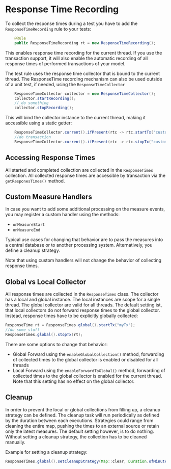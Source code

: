# Response Time Recording
To collect the response times during a test you have to add the `ResponseTimeRecording` rule to your tests:

```java
    @Rule
    public ResponseTimeRecording rt = new ResponseTimeRecording();
```
    
This enables response time recording for the current thread. If you use the transaction support, it will also enable 
the automatic recording of all response times of performed transactions of your model.

The test rule uses the response time collector that is bound to the current thread. The ResponseTime recording mechanism
can also be used outside of a unit test, if needed, using the `ResponseTimeCollector`

```java
    ResponseTimeCollector collector = new ResponseTimeCollector();
    collector.startRecording();
    // do something
    collector.stopRecording();
```
    
This will bind the collector instance to the current thread, making it accessible using a static getter:

```java
    ResponseTimeCollector.current().ifPresent(rtc -> rtc.startTx("customTx");
    //do transaction
    ResponseTimeCollector.current().ifPresent(rtc -> rtc.stopTx("customTx");
```

## Accessing Response Times
All started and completed collection are collected in the `ResponseTimes` collection. All collected 
response times are accessible by transaction via the `getResponesTimes()` method.

## Custom Measure Handlers
In case you want to add some additional processing on the measure events, you may register a custom handler using the
methods:

- `onMeasureStart`
- `onMeasureEnd`

Typical use cases for changing that behavior are to pass the measures into a central database or to another processing
system. Alternatively, you define a cleanup strategy.
 
Note that using custom handlers will not change the behavior of collecting response times. 

## Global vs Local Collector
All response times are collected in the `ResponseTimes` class. The collector has a local and global instance. The
local instances are scope for a single thread. The global collector are valid for all threads. 
The default setting ist, that local collectors do not forward response times to the global collector. Instead,
response times have to be explicitly globally collected:

```java
ResponseTime rt = ResponseTimes.global().startTx("myTx");
//do some stuff
ResponseTimes.global().stopTx(rt);
```

There are some options to change that behavior:

* Global Forward
using the `enableGlobalCollection()` method, forwarding of collected times to the global collector is enabled or 
disabled for all threads
* Local Forward
using the `enableForwardToGlobal()` method, forwarding of collected times to the global collector is enabled for the
 current thread. Note that this setting has no effect on the global collector.
 
## Cleanup
In order to prevent the local or global collections from filling up, a cleanup strategy can be defined. The cleanup task
will run periodically as defined by the duration between each executions. Strategies could range from cleaning the 
entire map, pushing the times to an external source or retain only the latest measures. The default setting however,
is to do nothing. Without setting a cleanup strategy, the collection has to be cleaned manually.

Example for setting a cleanup strategy:
```java
ResponseTimes.global().setCleanupStrategy(Map::clear, Duration.ofMinutes(10));
```
